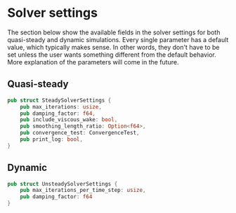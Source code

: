 # Solver settings
The section below show the available fields in the solver settings for both quasi-steady and dynamic simulations. Every single parameter has a default value, which typically makes sense. In other words, they don't have to be set unless the user wants something different from the default behavior. More explanation of the parameters will come in the future.

## Quasi-steady

```rust
pub struct SteadySolverSettings {
    pub max_iterations: usize,
    pub damping_factor: f64,
    pub include_viscous_wake: bool,
    pub smoothing_length_ratio: Option<f64>,
    pub convergence_test: ConvergenceTest,
    pub print_log: bool,
}
```

## Dynamic
```rust
pub struct UnsteadySolverSettings {
    pub max_iterations_per_time_step: usize,
    pub damping_factor: f64
}
```
